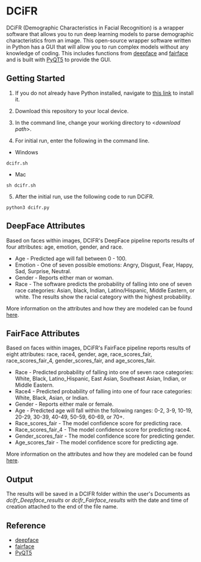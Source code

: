 # DCiFR

DCiFR (Demographic Characteristics in Facial Recognition) is a wrapper software that allows you to run deep learning models to parse demographic characteristics from an image. This open-source wrapper software written in Python has a GUI that will allow you to run complex models without any knowledge of coding. This includes functions from [deepface](https://github.com/serengil/deepface) and [fairface](https://github.com/dchen236/FairFace) and is built with [PyQT5](https://pypi.org/project/PyQt5/) to provide the GUI. 

## Getting Started

1. If you do not already have Python installed, navigate to [this link](https://docs.anaconda.com/anaconda/install/index.html) to install it.

2. Download this repository to your local device.

3. In the command line, change your working directory to <*download path*>.

4. For initial run, enter the following in the command line.
+ Windows
```
dcifr.sh
```

+ Mac
```
sh dcifr.sh
```

5. After the initial run, use the following code to run DCiFR.
```
python3 dcifr.py
```

## DeepFace Attributes


Based on faces within images, DCIFR's DeepFace pipeline reports results of four attributes: age, emotion, gender, and race. 

+ Age - Predicted age will fall between 0 - 100. 
+ Emotion - One of seven possible emotions: Angry, Disgust, Fear, Happy, Sad, Surprise, Neutral.
+ Gender - Reports either man or woman.
+ Race - The software predicts the probability of falling into one of seven race categories: Asian, black, Indian, Latino/Hispanic, Middle Eastern, or white. The results show the racial category with the highest probability.

More information on the attributes and how they are modeled can be found [here](https://pypi.org/project/deepface/). 


## FairFace Attributes


Based on faces within images, DCiFR's FairFace pipeline reports results of eight attributes: race, race4, gender, age, race_scores_fair, race_scores_fair_4, gender_scores_fair, and age_scores_fair.

+ Race - Predicted probability of falling into one of seven race categories:  White, Black, Latino_Hispanic, East Asian, Southeast Asian, Indian, or Middle Eastern.
+ Race4 - Predicted probability of falling into one of four race categories: White, Black, Asian, or Indian.
+ Gender - Reports either male or female.
+ Age - Predicted age will fall within the following ranges: 0-2, 3-9, 10-19, 20-29, 30-39, 40-49, 50-59, 60-69, or 70+.
+ Race_scores_fair - The model confidence score for predicting race.
+ Race_scores_fair_4 - The model confidence score for predicting race4.
+ Gender_scores_fair - The model confidence score for predicting gender.
+ Age_scores_fair - The model confidence score for predicting age.

More information on the attributes and how they are modeled can be found [here](https://github.com/dchen236/FairFace). 


## Output
The results will be saved in a DCIFR folder within the user's Documents as *dcifr_Deepface_results* or *dcifr_Fairface_results* with the date and time of creation attached to the end of the file name.

## Reference

+ [deepface](https://github.com/serengil/deepface)
+ [fairface](https://github.com/dchen236/FairFace)
+ [PyQT5](https://pypi.org/project/PyQt5/)